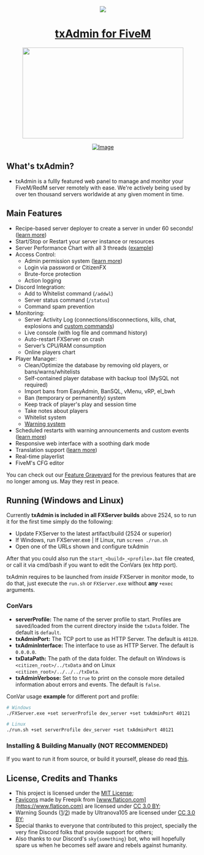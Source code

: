 <div align="center">

<a href="https://discord.gg/AFAAXzq"><img src="https://discordapp.com/api/guilds/577993482761928734/widget.png?style=shield">
# txAdmin for FiveM

<img width="420" height="237" src="docs/banner.png">

[![Image](docs/zaphosting.png)](https://zap-hosting.com/txadmin4 "Zap Hosting with txAdmin")
</div>

## What's txAdmin?
- txAdmin is a fullly featured web panel to manage and monitor your FiveM/RedM server remotely with ease. We're actively being used by over ten thousand servers worldwide at any given moment in time.

## Main Features
- Recipe-based server deployer to create a server in under 60 seconds! ([learn more](docs/recipe.md))
- Start/Stop or Restart your server instance or resources
- Server Performance Chart with all 3 threads ([example](https://i.imgur.com/VG8hpzr.gif))
- Access Control:
	- Admin permission system ([learn more](docs/permissions.md))
	- Login via password or CitizenFX
	- Brute-force protection
	- Action logging
- Discord Integration:
	- Add to Whitelist command  (`/addwl`)
	- Server status command (`/status`)
	- Command spam prevention
- Monitoring:
	- Server Activity Log (connections/disconnections, kills, chat, explosions and [custom commands](docs/custom_serverlog.md))
	- Live console (with log file and command history)
	- Auto-restart FXServer on crash
	- Server’s CPU/RAM consumption
	- Online players chart
- Player Manager:
	- Clean/Optimize the database by removing old players, or bans/warns/whitelists
	- Self-contained player database with backup tool (MySQL not required)
	- Import bans from EasyAdmin, BanSQL, vMenu, vRP, el_bwh
	- Ban (temporary or permanently) system
	- Keep track of player's play and session time
	- Take notes about players
	- Whitelist system
	- [Warning system](https://www.youtube.com/watch?v=DeE0-5vtZ4E)
- Scheduled restarts with warning announcements and custom events ([learn more](docs/events.md))
- Responsive web interface with a soothing dark mode
- Translation support ([learn more](docs/translation.md))
- Real-time playerlist
- FiveM's CFG editor

You can check out our [Feature Graveyard](docs/feature_graveyard.md) for the previous features that are no longer among us. May they rest in peace.

## Running (Windows and Linux)
Currently **txAdmin is included in all FXServer builds** above 2524, so to run it for the first time simply do the following:
- Update FXServer to the latest artifact/build (2524 or superior)
- If Windows, run FXServer.exe | If Linux, run `screen ./run.sh`
- Open one of the URLs shown and configure txAdmin

After that you could also run the `start_<build>_<profile>.bat` file created, or call it via cmd/bash if you want to edit the ConVars (ex http port).  
  
txAdmin requires to be launched from *inside* FXServer in monitor mode, to do that, just execute the `run.sh` or `FXServer.exe` without **any** `+exec` arguments.  
  
### ConVars
- **serverProfile:** The name of the server profile to start. Profiles are saved/loaded from the current directory inside the `txData` folder. The default is `default`.
- **txAdminPort:** The TCP port to use as HTTP Server. The default is `40120`.
- **txAdminInterface:** The interface to use as HTTP Server. The default is `0.0.0.0`.
- **txDataPath:** The path of the data folder. The default on Windows is `<citizen_root>/../txData` and on Linux `<citizen_root>/../../../txData`.
- **txAdminVerbose:** Set to `true` to print on the console more detailed information about errors and events. The default is `false`.
  
ConVar usage **example** for different port and profile:  
```bash
# Windows
./FXServer.exe +set serverProfile dev_server +set txAdminPort 40121

# Linux
./run.sh +set serverProfile dev_server +set txAdminPort 40121
```

### Installing & Building Manually (NOT RECOMMENDED)
If you want to run it from source, or build it yourself, please do read [this](docs/building.md).


## License, Credits and Thanks
- This project is licensed under the [MIT License](https://github.com/tabarra/txAdmin/blob/master/LICENSE);
- [Favicons](https://www.flaticon.com/free-icon/support_1545728?term=gear%20wrench&page=2&position=11) made by Freepik from [www.flaticon.com](https://www.flaticon.com) are licensed under [CC 3.0 BY](http://creativecommons.org/licenses/by/3.0/);
- Warning Sounds ([1](https://freesound.org/people/Ultranova105/sounds/136756/)/[2](https://freesound.org/people/Ultranova105/sounds/136754/)) made by Ultranova105 are licensed under [CC 3.0 BY](http://creativecommons.org/licenses/by/3.0/);
- Special thanks to everyone that contributed to this project, specially the very fine Discord folks that provide support for others;
- Also thanks to our Discord's `sky{something}` bot, who will hopefully spare us when he becomes self aware and rebels against humanity. 
